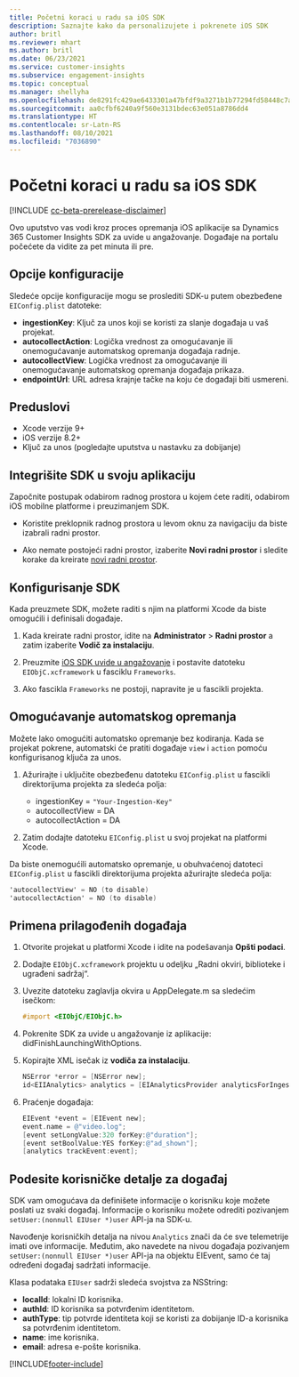 ```yaml
---
title: Početni koraci u radu sa iOS SDK
description: Saznajte kako da personalizujete i pokrenete iOS SDK
author: britl
ms.reviewer: mhart
ms.author: britl
ms.date: 06/23/2021
ms.service: customer-insights
ms.subservice: engagement-insights
ms.topic: conceptual
ms.manager: shellyha
ms.openlocfilehash: de8291fc429ae6433301a47bfdf9a3271b1b77294fd58448c7aa6bd0783edc97
ms.sourcegitcommit: aa0cfbf6240a9f560e3131bdec63e051a8786dd4
ms.translationtype: HT
ms.contentlocale: sr-Latn-RS
ms.lasthandoff: 08/10/2021
ms.locfileid: "7036890"
---
```

# <a name="get-started-with-the-ios-sdk"></a>Početni koraci u radu sa iOS SDK

[!INCLUDE [cc-beta-prerelease-disclaimer](includes/cc-beta-prerelease-disclaimer.md)]

Ovo uputstvo vas vodi kroz proces opremanja iOS aplikacije sa Dynamics 365 Customer Insights SDK za uvide u angažovanje. Događaje na portalu počećete da vidite za pet minuta ili pre.

## <a name="configuration-options"></a>Opcije konfiguracije

Sledeće opcije konfiguracije mogu se proslediti SDK-u putem obezbeđene `EIConfig.plist` datoteke:

- **ingestionKey**: Ključ za unos koji se koristi za slanje događaja u vaš projekat.
- **autocollectAction**: Logička vrednost za omogućavanje ili onemogućavanje automatskog opremanja događaja radnje.
- **autocollectView**: Logička vrednost za omogućavanje ili onemogućavanje automatskog opremanja događaja prikaza.
- **endpointUrl**: URL adresa krajnje tačke na koju će događaji biti usmereni.

## <a name="prerequisites"></a>Preduslovi

- Xcode verzije 9+
- iOS verzije 8.2+
- Ključ za unos (pogledajte uputstva u nastavku za dobijanje)

## <a name="integrate-the-sdk-into-your-application"></a>Integrišite SDK u svoju aplikaciju

Započnite postupak odabirom radnog prostora u kojem ćete raditi, odabirom iOS mobilne platforme i preuzimanjem SDK.

- Koristite preklopnik radnog prostora u levom oknu za navigaciju da biste izabrali radni prostor.

- Ako nemate postojeći radni prostor, izaberite **Novi radni prostor** i sledite korake da kreirate [novi radni prostor](create-workspace.md).

## <a name="configure-the-sdk"></a>Konfigurisanje SDK

Kada preuzmete SDK, možete raditi s njim na platformi Xcode da biste omogućili i definisali događaje.

1. Kada kreirate radni prostor, idite na **Administrator** > **Radni prostor** a zatim izaberite **Vodič za instalaciju**.

1. Preuzmite [iOS SDK uvide u angažovanje](https://download.pi.dynamics.com/sdk/EI-SDKs/ei-ios-sdk.zip) i postavite datoteku `EIObjC.xcframework` u fasciklu `Frameworks`.

1. Ako fascikla `Frameworks` ne postoji, napravite je u fascikli projekta.

## <a name="enable-auto-instrumentation"></a>Omogućavanje automatskog opremanja
 
Možete lako omogućiti automatsko opremanje bez kodiranja. Kada se projekat pokrene, automatski će pratiti događaje `view` i `action` pomoću konfigurisanog ključa za unos. 

1. Ažurirajte i uključite obezbeđenu datoteku `EIConfig.plist` u fascikli direktorijuma projekta za sledeća polja:
    - ingestionKey = `"Your-Ingestion-Key"`
    - autocollectView = DA
    - autocollectAction = DA

2. Zatim dodajte datoteku `EIConfig.plist` u svoj projekat na platformi Xcode. 



Da biste onemogućili automatsko opremanje, u obuhvaćenoj datoteci `EIConfig.plist` u fascikli direktorijuma projekta ažurirajte sledeća polja: 

```objectivec
'autocollectView' = NO (to disable)
'autocollectAction' = NO (to disable)
```


## <a name="implement-custom-events"></a>Primena prilagođenih događaja

1. Otvorite projekat u platformi Xcode i idite na podešavanja **Opšti podaci**. 
1. Dodajte `EIObjC.xcframework` projektu u odeljku „Radni okviri, biblioteke i ugrađeni sadržaj“.

1. Uvezite datoteku zaglavlja okvira u AppDelegate.m sa sledećim isečkom:

    ```objectivec
    #import <EIObjC/EIObjC.h>
    ```

1. Pokrenite SDK za uvide u angažovanje iz aplikacije: didFinishLaunchingWithOptions.
1. Kopirajte XML isečak iz **vodiča za instalaciju**.

    ```objectivec
    NSError *error = [NSError new];
    id<EIIAnalytics> analytics = [EIAnalyticsProvider analyticsForIngestionKey:nil error:&error];
    ```

1. Praćenje događaja:

    ```objectivec
    EIEvent *event = [EIEvent new];
    event.name = @"video.log";
    [event setLongValue:320 forKey:@"duration"];
    [event setBoolValue:YES forKey:@"ad_shown"];
    [analytics trackEvent:event];
    ```

## <a name="set-user-details-for-your-event"></a>Podesite korisničke detalje za događaj

SDK vam omogućava da definišete informacije o korisniku koje možete poslati uz svaki događaj. Informacije o korisniku možete odrediti pozivanjem `setUser:(nonnull EIUser *)user` API-ja na SDK-u.

Navođenje korisničkih detalja na nivou `Analytics` znači da će sve telemetrije imati ove informacije. Međutim, ako navedete na nivou događaja pozivanjem `setUser:(nonnull EIUser *)user` API-ja na objektu EIEvent, samo će taj određeni događaj sadržati informacije.

Klasa podataka `EIUser` sadrži sledeća svojstva za NSString:

- **localId**: lokalni ID korisnika.
- **authId**: ID korisnika sa potvrđenim identitetom.
- **authType**: tip potvrde identiteta koji se koristi za dobijanje ID-a korisnika sa potvrđenim identitetom.
- **name**: ime korisnika.
- **email**: adresa e-pošte korisnika.


[!INCLUDE[footer-include](../includes/footer-banner.md)]
